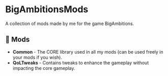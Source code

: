﻿# BigAmbitionsMods
A collection of mods made by me for the game BigAmbitions.

## 🍁 Mods
- **Common** - The CORE library used in all my mods (can be used freely in your mods if you wish).
- **QoLTweaks** - Contains tweaks to enhance the gameplay without impacting the core gameplay.